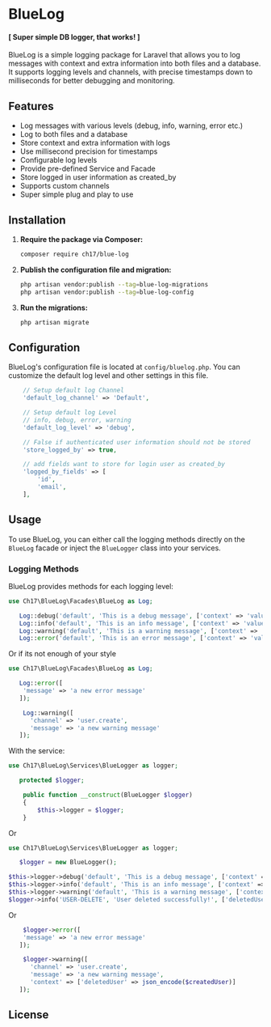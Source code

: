 # BlueLog

#### [ Super simple DB logger, that works! ]

BlueLog is a simple logging package for Laravel that allows you to log messages with context and extra information into both files and a database. It supports logging levels and channels, with precise timestamps down to milliseconds for better debugging and monitoring.

## Features

- Log messages with various levels (debug, info, warning, error etc.)
- Log to both files and a database
- Store context and extra information with logs
- Use millisecond precision for timestamps
- Configurable log levels
- Provide pre-defined Service and Facade
- Store logged in user information as created_by
- Supports custom channels
- Super simple plug and play to use

## Installation

1. **Require the package via Composer:**

   ```bash
   composer require ch17/blue-log
   ```

2. **Publish the configuration file and migration:**

   ```bash
   php artisan vendor:publish --tag=blue-log-migrations
   php artisan vendor:publish --tag=blue-log-config
   ```

3. **Run the migrations:**

   ```bash
   php artisan migrate
   ```

## Configuration

BlueLog's configuration file is located at `config/bluelog.php`. You can customize the default log level and other settings in this file.

```php
    // Setup default log Channel
    'default_log_channel' => 'Default',

    // Setup default log Level
    // info, debug, error, warning
    'default_log_level' => 'debug',

    // False if authenticated user information should not be stored
    'store_logged_by' => true,

    // add fields want to store for login user as created_by
    'logged_by_fields' => [
        'id',
        'email',
    ],
```

## Usage

To use BlueLog, you can either call the logging methods directly on the `BlueLog` facade or inject the `BlueLogger` class into your services.

### Logging Methods

BlueLog provides methods for each logging level:

```php
use Ch17\BlueLog\Facades\BlueLog as Log;

   Log::debug('default', 'This is a debug message', ['context' => 'value'], ['extra' => 'value']);
   Log::info('default', 'This is an info message', ['context' => 'value'], ['extra' => 'value']);
   Log::warning('default', 'This is a warning message', ['context' => 'value'], ['extra' => 'value']);
   Log::error('default', 'This is an error message', ['context' => 'value'], ['extra' => 'value']);
```

Or if its not enough of your style

```php
use Ch17\BlueLog\Facades\BlueLog as Log;

   Log::error([
    'message' => 'a new error message'
   ]);

    Log::warning([
      'channel' => 'user.create',
      'message' => 'a new warning message'
   ]);
```

With the service:

```php
use Ch17\BlueLog\Services\BlueLogger as logger;

   protected $logger;

    public function __construct(BlueLogger $logger)
    {
        $this->logger = $logger;
    }
```

Or

```php
use Ch17\BlueLog\Services\BlueLogger as logger;

   $logger = new BlueLogger();
```

```php
$this->logger->debug('default', 'This is a debug message', ['context' => 'value'], ['extra' => 'value']);
$this->logger->info('default', 'This is an info message', ['context' => 'value'], ['extra' => 'value']);
$this->logger->warning('default', 'This is a warning message', ['context' => 'value'], ['extra' => 'value']);
$logger->info('USER-DELETE', 'User deleted successfully!', ['deletedUser' => json_encode([])], ['extra' => 'value']);
```

Or

```php
    $logger->error([
    'message' => 'a new error message'
   ]);

    $logger->warning([
      'channel' => 'user.create',
      'message' => 'a new warning message',
      'context' => ['deletedUser' => json_encode($createdUser)]
   ]);
```

## License
